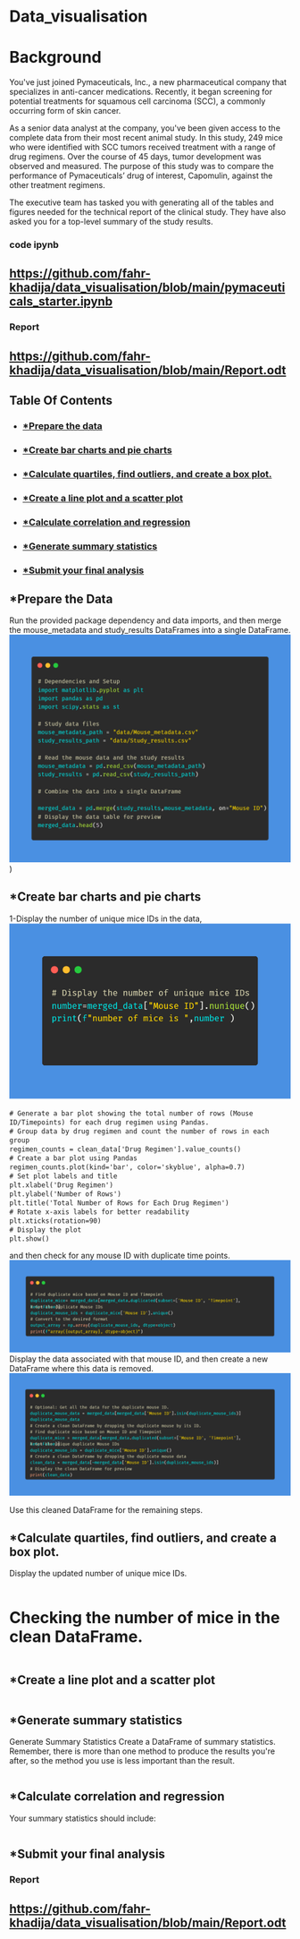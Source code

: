 # Data_visualisation

# Background
You've just joined Pymaceuticals, Inc., a new pharmaceutical company that specializes in anti-cancer medications. Recently, it began screening for potential treatments for squamous cell carcinoma (SCC), a commonly occurring form of skin cancer.

As a senior data analyst at the company, you've been given access to the complete data from their most recent animal study. In this study, 249 mice who were identified with SCC tumors received treatment with a range of drug regimens. Over the course of 45 days, tumor development was observed and measured. The purpose of this study was to compare the performance of Pymaceuticals’ drug of interest, Capomulin, against the other treatment regimens.

The executive team has tasked you with generating all of the tables and figures needed for the technical report of the clinical study. They have also asked you for a top-level summary of the study results.
###  code ipynb
##  https://github.com/fahr-khadija/data_visualisation/blob/main/pymaceuticals_starter.ipynb
### Report
##  https://github.com/fahr-khadija/data_visualisation/blob/main/Report.odt
## Table Of Contents 

* ### [*Prepare the data](https://github.com/Fahr-khadija/data_visualisation#Prepare-the-data)
* ### [*Create bar charts and pie charts](https://github.com/Fahr-khadija/data_visualisation#Create-bar-charts-and-pie-charts)
* ### [*Calculate quartiles, find outliers, and create a box plot.](https://github.com/Fahr-khadija/data_visualisation#Calculate-quartiles,-find-outliers,-and-create-a-box-plot.)
* ### [*Create a line plot and a scatter plot](https://github.com/Fahr-khadija/data_visualisation#Create-a-line-plot-and-a-scatter-plot)
* ### [*Calculate correlation and regression](https://github.com/Fahr-khadija/data_visualisation#Calculate-correlation-and-regression)
* ### [*Generate summary statistics](https://github.com/Fahr-khadija/data_visualisation#Generate-summary-statistics)
* ### [*Submit your final analysis](https://github.com/Fahr-khadija/data_visualisation#Submit-your-final-analysis)

## *Prepare the Data
Run the provided package dependency and data imports, and then merge the mouse_metadata and study_results DataFrames into a single DataFrame.
![image](https://github.com/fahr-khadija/data_visualisation/blob/main/carbon%20(1).png))

## *Create bar charts and pie charts

1-Display the number of unique mice IDs in the data,
![image](https://github.com/fahr-khadija/data_visualisation/blob/main/nbr%20of%20mice.png)
```
# Generate a bar plot showing the total number of rows (Mouse ID/Timepoints) for each drug regimen using Pandas.
# Group data by drug regimen and count the number of rows in each group
regimen_counts = clean_data['Drug Regimen'].value_counts()
# Create a bar plot using Pandas
regimen_counts.plot(kind='bar', color='skyblue', alpha=0.7)
# Set plot labels and title
plt.xlabel('Drug Regimen')
plt.ylabel('Number of Rows')
plt.title('Total Number of Rows for Each Drug Regimen')
# Rotate x-axis labels for better readability
plt.xticks(rotation=90)
# Display the plot
plt.show()

```
and then check for any mouse ID with duplicate time points. 
![image](https://github.com/fahr-khadija/data_visualisation/blob/main/duplicat%20mice.png)
Display the data associated with that mouse ID,
and then create a new DataFrame where this data is removed. 
![image](https://github.com/fahr-khadija/data_visualisation/blob/main/clean%20data.png)

Use this cleaned DataFrame for the remaining steps.
## *Calculate quartiles, find outliers, and create a box plot.
Display the updated number of unique mice IDs.
```

```

# Checking the number of mice in the clean DataFrame.
```

```

## *Create a line plot and a scatter plot
```

```
## *Generate summary statistics
Generate Summary Statistics
Create a DataFrame of summary statistics. Remember, there is more than one method to produce the results you're after, so the method you use is less important than the result.
```

```
## *Calculate correlation and regression
Your summary statistics should include:
```

```

## *Submit your final analysis
### Report
##  https://github.com/fahr-khadija/data_visualisation/blob/main/Report.odt

